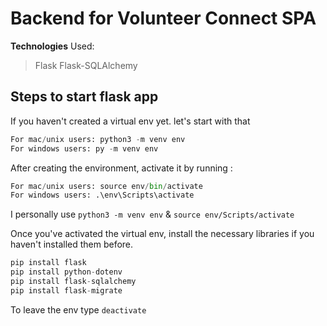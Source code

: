 # Backend for Volunteer Connect SPA

**Technologies** Used:

> Flask
> Flask-SQLAlchemy

## Steps to start flask app

If you haven't created a virtual env yet. let's start with that

```python
For mac/unix users: python3 -m venv env
For windows users: py -m venv env
```

After creating the environment, activate it by running :

```python
For mac/unix users: source env/bin/activate
For windows users: .\env\Scripts\activate
```

I personally use ```python3 -m venv env``` & ```source env/Scripts/activate```

Once you've activated the virtual env, install the necessary libraries if you haven't installed them before.

```python
pip install flask
pip install python-dotenv
pip install flask-sqlalchemy
pip install flask-migrate
```

To leave the env type ```deactivate```
